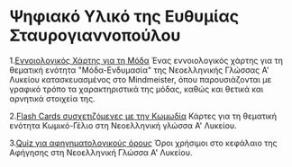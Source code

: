 # Ψηφιακό Υλικό της Ευθυμίας Σταυρογιαννοπούλου

1.[Εννοιολογικός Χάρτης για τη Μόδα](https://mm.tt/app/map/2674459394?t=DMymjWcP7X)
Ένας εννοιολογικός χάρτης για τη θεματική ενότητα "Μόδα-Ενδυμασία" της Νεοελληνικής Γλώσσας Α' Λυκείου κατασκευασμένος στο Mindmeister, όπου παρουσιάζονται με γραφικό τρόπο τα χαρακτηριστικά της μόδας, καθώς και θετικά και αρνητικά στοιχεία της.

2.[Flash Cards συσχετιζόμενες με την Κωμωδία](https://quizlet.com/276261912/%CE%9A%CE%A9%CE%9C%CE%A9%CE%94%CE%99%CE%91-flash-cards/?i=1c7cdu&x=1jqt)
Κάρτες για τη θεματική ενότητα Κωμικό-Γέλιο στη Νεοελληνική γλώσσα Α' Λυκείου.

3.[Quiz για αφηγηματολογικούς όρους](https://take.quiz-maker.com/QG2GJ9JP3) Όροι χρήσιμοι στο κεφάλαιο της Aφήγησης στη Νεοελληνική Γλώσσα Α' Λυκείου.
